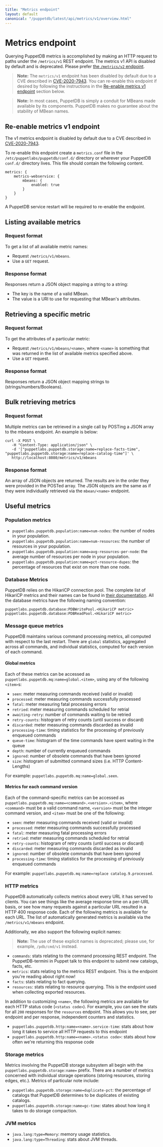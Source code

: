 ```yaml
---
title: "Metrics endpoint"
layout: default
canonical: "/puppetdb/latest/api/metrics/v1/overview.html"
---
```


# Metrics endpoint

[curl]: ../curl.markdown#using-curl-from-localhost-non-sslhttp
[CVE-2020-7943]: https://puppet.com/security/cve/CVE-2020-7943/

Querying PuppetDB metrics is accomplished by making an HTTP request
to paths under the `/metrics/v1` REST endpoint. The metrics v1 API
is disabled by default and is deprecated.  Please prefer [the `/metrics/v2` endpoint](../v2/jolokia.markdown).

>**Note:** The `metrics/v1` endpoint has been disabled by default due to a CVE
>described in [CVE-2020-7943][CVE-2020-7943]. You can re-enable this endpoint if
>desired by following the instructions in the [Re-enable metrics v1 endpoint](#re-enable-metrics-v1-endpoint)
>section below.

>**Note:** In most cases, PuppetDB is simply a conduit for MBeans made available
>by its components. PuppetDB makes no guarantee about the stability of MBean names.

## Re-enable metrics v1 endpoint
The v1 metrics endpoint is disabled by default due to a CVE described in [CVE-2020-7943][CVE-2020-7943].

To re-enable this endpoint create a `metrics.conf` file in the `/etc/puppetlabs/puppetdb/conf.d/`
directory or wherever your PuppetDB `conf.d/` directory lives. This file should contain
the following content.
```
metrics: {
    metrics-webservice: {
        mbeans: {
            enabled: true
        }
    }
}
```
A PuppetDB service restart will be required to re-enable the endpoint.

## Listing available metrics

### Request format

To get a list of all available metric names:

* Request `/metrics/v1/mbeans`.
* Use a `GET` request.

### Response format

Responses return a JSON object mapping a string to a string:

* The key is the name of a valid MBean.
* The value is a URI to use for requesting that MBean's attributes.

## Retrieving a specific metric

### Request format

To get the attributes of a particular metric:

* Request `/metrics/v1/mbeans/<name>`, where `<name>` is something that was
  returned in the list of available metrics specified above.
* Use a `GET` request.

### Response format

Responses return a JSON object mapping strings to (strings/numbers/Booleans).

## Bulk retrieving metrics

### Request format

Multiple metrics can be retrieved in a single call by POSTing a JSON
array to the mbeans endpoint. An example is below:

    curl -X POST \
       -H "Content-Type: application/json" \
       -d '["puppetlabs.puppetdb.storage:name=replace-facts-time", "puppetlabs.puppetdb.storage:name=replace-catalog-time"]' \
       http://localhost:8080/metrics/v1/mbeans

### Response format

An array of JSON objects are returned. The results are in the order
they were provided in the POSTed array. The JSON objects are the
same as if they were individually retrieved via the `mbean/<name>`
endpoint.

## Useful metrics

### Population metrics

* `puppetlabs.puppetdb.population:name=num-nodes`:
  the number of nodes in your population.
* `puppetlabs.puppetdb.population:name=num-resources`:
  the number of resources in your population.
* `puppetlabs.puppetdb.population:name=avg-resources-per-node`:
  the average number of resources per node in your population.
* `puppetlabs.puppetdb.population:name=pct-resource-dupes`:
  the percentage of resources that exist on more than one node.

### Database Metrics

PuppetDB relies on the HikariCP connection pool. The complete list of
HikariCP metrics and their names can be found in
[their documentation](https://github.com/brettwooldridge/HikariCP/wiki/Dropwizard-Metrics).
All the database metrics have the following naming convention:

```
puppetlabs.puppetdb.database:PDBWritePool.<HikariCP metric>
puppetlabs.puppetdb.database:PDBReadPool.<HikariCP metric>
```

### Message queue metrics

PuppetDB maintains various command processing metrics, all computed
with respect to the last restart.  There are `global` statistics,
aggregated across all commands, and individual statistics, computed
for each version of each command.

#### Global metrics

Each of these metrics can be accessed as
`puppetlabs.puppetdb.mq:name=global.<item>`, using any of the
following `<item>`s:

* `seen`: meter measuring commands received (valid or invalid)
* `processed`: meter measuring commands successfully processed
* `fatal`: meter measuring fatal processing errors
* `retried`: meter measuring commands scheduled for retrial
* `awaiting-retry`: number of commands waiting to be retried
* `retry-counts`: histogram of retry counts (until success or discard)
* `discarded`: meter measuring commands discarded as invalid
* `processing-time`: timing statistics for the processing of
  previously enqueued commands
* `queue-time`: histogram of the time commands have spent waiting in the queue
* `depth`: number of currently enqueued commands
* `ignored`: number of obsolete commands that have been ignored
* `size`: histogram of submitted command sizes (i.e. HTTP Content-Lengths)

For example: `puppetlabs.puppetdb.mq:name=global.seen`.

#### Metrics for each command version

Each of the command-specific metrics can be accessed as
`puppetlabs.puppetdb.mq:name=<command>.<version>.<item>`, where
`<command>` must be a valid command name, `<version>` must be the
integer command version, and `<item>` must be one of the following:

* `seen`: meter measuring commands received (valid or invalid)
* `processed`: meter measuring commands successfully processed
* `fatal`: meter measuring fatal processing errors
* `retried`: meter measuring commands scheduled for retrial
* `retry-counts`: histogram of retry counts (until success or discard)
* `discarded`: meter measuring commands discarded as invalid
* `ignored`: number of obsolete commands that have been ignored
* `processing-time`: timing statistics for the processing of
  previously enqueued commands

For example: `puppetlabs.puppetdb.mq:name=replace catalog.9.processed`.

### HTTP metrics

PuppetDB automatically collects metrics about every URL it has served
to clients. You can see things like the average response time on a
per-URL basis, or see how many requests against a particular URL
resulted in a HTTP 400 response code. Each of the following metrics is
available for each URL. The list of automatically generated metrics is
available via the `/metrics/v1/mbeans` endpoint.

Additionally, we also support the following explicit names:

>**Note:** The use of these explicit names is deprecated; please use, for example, `/pdb/cmd/v1` instead.

* `commands`: stats relating to the command processing REST
  endpoint. The PuppetDB-termini in Puppet talk to this endpoint to
  submit new catalogs, facts, etc.
* `metrics`: stats relating to the metrics REST endpoint. This is the
  endpoint you're reading about right now!
* `facts`: stats relating to fact querying.
* `resources`: stats relating to resource querying. This is the
  endpoint used when collecting exported resources.

In addition to customizing `<name>`, the following metrics are
available for each HTTP status code (`<status code>`). For example, you can
see the stats for all `200` responses for the `resources`
endpoint. This allows you to see, per endpoint and per response,
independent counters and statistics.

* `puppetlabs.puppetdb.http:name=<name>.service-time`:
  stats about how long it takes to service all HTTP requests to this endpoint
* `puppetlabs.puppetdb.http:name=<name>.<status code>`:
  stats about how often we're returning this response code

### Storage metrics

Metrics involving the PuppetDB storage subsystem all begin with the
`puppetlabs.puppetdb.storage:name=` prefix. There are
a number of metrics concerned with individual storage operations (storing
resources, storing edges, etc.). Metrics of particular note include:

* `puppetlabs.puppetdb.storage:name=duplicate-pct`:
  the percentage of catalogs that PuppetDB determines to be
  duplicates of existing catalogs.
* `puppetlabs.puppetdb.storage:name=gc-time`: states
  about how long it takes to do storage compaction.

### JVM metrics

* `java.lang:type=Memory`: memory usage statistics.
* `java.lang:type=Threading`: stats about JVM threads.
